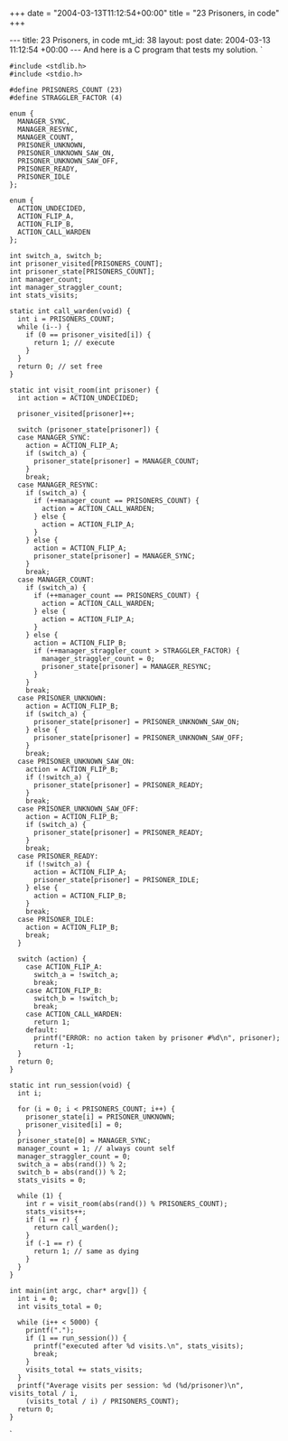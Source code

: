 +++
date = "2004-03-13T11:12:54+00:00"
title = "23 Prisoners, in code"
+++

\--- title: 23 Prisoners, in code mt_id: 38 layout: post date: 2004-03-13
11:12:54 +00:00 \--- And here is a C program that tests my solution. `

    
    
    #include <stdlib.h>  
    #include <stdio.h>  
      
    #define PRISONERS_COUNT (23)  
    #define STRAGGLER_FACTOR (4)  
      
    enum {  
      MANAGER_SYNC,  
      MANAGER_RESYNC,  
      MANAGER_COUNT,  
      PRISONER_UNKNOWN,  
      PRISONER_UNKNOWN_SAW_ON,  
      PRISONER_UNKNOWN_SAW_OFF,  
      PRISONER_READY,  
      PRISONER_IDLE  
    };  
      
    enum {  
      ACTION_UNDECIDED,  
      ACTION_FLIP_A,  
      ACTION_FLIP_B,  
      ACTION_CALL_WARDEN  
    };  
      
    int switch_a, switch_b;  
    int prisoner_visited[PRISONERS_COUNT];  
    int prisoner_state[PRISONERS_COUNT];  
    int manager_count;  
    int manager_straggler_count;  
    int stats_visits;  
      
    static int call_warden(void) {  
      int i = PRISONERS_COUNT;  
      while (i--) {  
        if (0 == prisoner_visited[i]) {  
          return 1; // execute  
        }  
      }  
      return 0; // set free  
    }  
      
    static int visit_room(int prisoner) {  
      int action = ACTION_UNDECIDED;  
      
      prisoner_visited[prisoner]++;  
      
      switch (prisoner_state[prisoner]) {  
      case MANAGER_SYNC:  
        action = ACTION_FLIP_A;  
        if (switch_a) {  
          prisoner_state[prisoner] = MANAGER_COUNT;  
        }  
        break;  
      case MANAGER_RESYNC:  
        if (switch_a) {  
          if (++manager_count == PRISONERS_COUNT) {  
            action = ACTION_CALL_WARDEN;  
          } else {  
            action = ACTION_FLIP_A;  
          }  
        } else {  
          action = ACTION_FLIP_A;  
          prisoner_state[prisoner] = MANAGER_SYNC;  
        }  
        break;  
      case MANAGER_COUNT:  
        if (switch_a) {  
          if (++manager_count == PRISONERS_COUNT) {  
            action = ACTION_CALL_WARDEN;  
          } else {  
            action = ACTION_FLIP_A;  
          }  
        } else {  
          action = ACTION_FLIP_B;  
          if (++manager_straggler_count > STRAGGLER_FACTOR) {  
            manager_straggler_count = 0;  
            prisoner_state[prisoner] = MANAGER_RESYNC;  
          }  
        }  
        break;  
      case PRISONER_UNKNOWN:  
        action = ACTION_FLIP_B;  
        if (switch_a) {  
          prisoner_state[prisoner] = PRISONER_UNKNOWN_SAW_ON;  
        } else {  
          prisoner_state[prisoner] = PRISONER_UNKNOWN_SAW_OFF;  
        }  
        break;  
      case PRISONER_UNKNOWN_SAW_ON:  
        action = ACTION_FLIP_B;  
        if (!switch_a) {  
          prisoner_state[prisoner] = PRISONER_READY;  
        }  
        break;  
      case PRISONER_UNKNOWN_SAW_OFF:  
        action = ACTION_FLIP_B;  
        if (switch_a) {  
          prisoner_state[prisoner] = PRISONER_READY;  
        }  
        break;  
      case PRISONER_READY:  
        if (!switch_a) {  
          action = ACTION_FLIP_A;  
          prisoner_state[prisoner] = PRISONER_IDLE;  
        } else {  
          action = ACTION_FLIP_B;  
        }  
        break;  
      case PRISONER_IDLE:  
        action = ACTION_FLIP_B;  
        break;  
      }  
      
      switch (action) {  
        case ACTION_FLIP_A:  
          switch_a = !switch_a;  
          break;  
        case ACTION_FLIP_B:  
          switch_b = !switch_b;  
          break;  
        case ACTION_CALL_WARDEN:  
          return 1;  
        default:  
          printf("ERROR: no action taken by prisoner #%d\n", prisoner);  
          return -1;  
      }  
      return 0;  
    }  
      
    static int run_session(void) {  
      int i;  
      
      for (i = 0; i < PRISONERS_COUNT; i++) {  
        prisoner_state[i] = PRISONER_UNKNOWN;  
        prisoner_visited[i] = 0;  
      }  
      prisoner_state[0] = MANAGER_SYNC;  
      manager_count = 1; // always count self  
      manager_straggler_count = 0;  
      switch_a = abs(rand()) % 2;  
      switch_b = abs(rand()) % 2;  
      stats_visits = 0;  
      
      while (1) {  
        int r = visit_room(abs(rand()) % PRISONERS_COUNT);  
        stats_visits++;  
        if (1 == r) {  
          return call_warden();  
        }  
        if (-1 == r) {  
          return 1; // same as dying  
        }  
      }  
    }  
      
    int main(int argc, char* argv[]) {  
      int i = 0;  
      int visits_total = 0;  
      
      while (i++ < 5000) {  
        printf(".");  
        if (1 == run_session()) {  
          printf("executed after %d visits.\n", stats_visits);  
          break;  
        }  
        visits_total += stats_visits;  
      }  
      printf("Average visits per session: %d (%d/prisoner)\n", visits_total / i,  
        (visits_total / i) / PRISONERS_COUNT);  
      return 0;  
    }  
      
    

`

